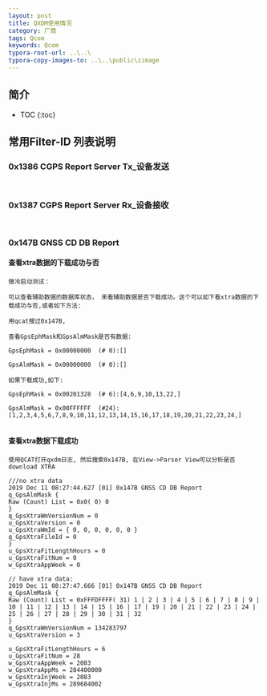 ```yaml
---
layout: post
title: QXDM使用情况
category: 厂商
tags: Qcom 
keywords: Qcom
typora-root-url: ..\..\
typora-copy-images-to: ..\..\public\zimage
---
```


## 简介
 * TOC
 {:toc}
##  常用Filter-ID 列表说明

###  0x1386  CGPS Report Server Tx_设备发送

```


```


### 0x1387  CGPS Report Server Rx_设备接收

```


```



###  0x147B  GNSS CD DB Report


####  查看xtra数据的下载成功与否
```
做冷启动测试：

可以查看辅助数据的数据库状态， 来看辅助数据是否下载成功。这个可以如下看xtra数据的下载成功与否,或者如下方法:

用qcat搜过0x147B,

查看GpsEphMask和GpsAlmMask是否有数据:

GpsEphMask = 0x00000000  (# 0):[]

GpsAlmMask = 0x00000000  (# 0):[]

如果下载成功,如下:

GpsEphMask = 0x00201328  (# 6):[4,6,9,10,13,22,]

GpsAlmMask = 0x00FFFFFF  (#24):[1,2,3,4,5,6,7,8,9,10,11,12,13,14,15,16,17,18,19,20,21,22,23,24,]


```

####  查看xtra数据下载成功
```
使用QCAT打开qxdm日志, 然后搜索0x147B, 在View->Parser View可以分析是否download XTRA

///no xtra data
2019 Dec 11 08:27:44.627 [01] 0x147B GNSS CD DB Report
q_GpsAlmMask {
Raw (Count) List = 0x0( 0) 0
}
q_GpsXtraWmVersionNum = 0
u_GpsXtraVersion = 0
u_GpsXtraWmId = { 0, 0, 0, 0, 0, 0 }
q_GpsXtraFileId = 0
}
u_GpsXtraFitLengthHours = 0
u_GpsXtraFitNum = 0
w_GpsXtraAppWeek = 0

// have xtra data:
2019 Dec 11 08:27:47.666 [01] 0x147B GNSS CD DB Report
q_GpsAlmMask {
Raw (Count) List = 0xFFFDFFFF( 31) 1 | 2 | 3 | 4 | 5 | 6 | 7 | 8 | 9 | 10 | 11 | 12 | 13 | 14 | 15 | 16 | 17 | 19 | 20 | 21 | 22 | 23 | 24 | 25 | 26 | 27 | 28 | 29 | 30 | 31 | 32
}
q_GpsXtraWmVersionNum = 134283797
u_GpsXtraVersion = 3

u_GpsXtraFitLengthHours = 6
u_GpsXtraFitNum = 28
w_GpsXtraAppWeek = 2083
w_GpsXtraAppMs = 284400000
w_GpsXtraInjWeek = 2083
w_GpsXtraInjMs = 289684002

```


